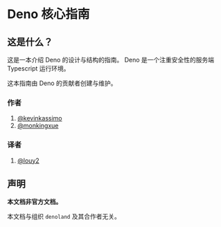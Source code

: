 # Deno 核心指南

## 这是什么？

这是一本介绍 Deno 的设计与结构的指南。 Deno 是一个注重安全性的服务端 Typescript 运行环境。

这本指南由 Deno 的贡献者创建与维护。

### 作者

1. [@kevinkassimo](https://github.com/kevinkassimo)
2. [@monkingxue](https://github.com/monkingxue)

### 译者

1. [@louy2](https://github.com/louy2)

## 声明

**本文档非官方文档。**

本文档与组织 `denoland` 及其合作者无关。




